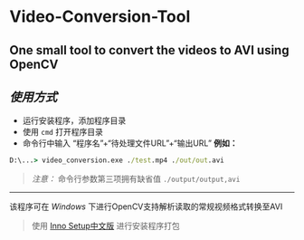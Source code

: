 # Video-Conversion-Tool
One small tool to convert  the videos to AVI using OpenCV
------
## *使用方式* 
- 运行安装程序，添加程序目录
- 使用 `cmd` 打开程序目录
- 命令行中输入 “程序名”+“待处理文件URL”+“输出URL”
**例如：**
 ```cmd
D:\...> video_conversion.exe ./test.mp4 ./out/out.avi
```
> *注意：* 命令行参数第三项拥有缺省值 `./output/output,avi`
------
该程序可在 *Windows* 下进行OpenCV支持解析读取的常规视频格式转换至AVI
> 使用 [Inno Setup](https://jrsoftware.org/isinfo.php "官网地址")[中文版]() 进行安装程序打包
